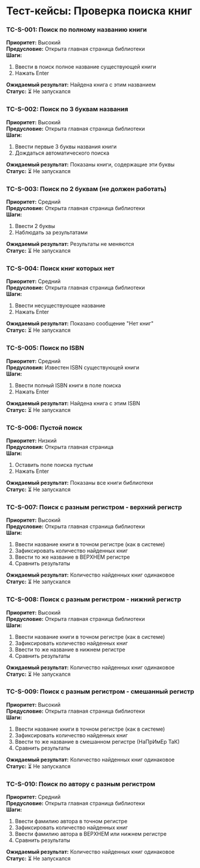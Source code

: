 # Тест-кейсы: Проверка поиска книг

### TC-S-001: Поиск по полному названию книги
**Приоритет:** Высокий  
**Предусловие:** Открыта главная страница библиотеки  
**Шаги:**
1. Ввести в поиск полное название существующей книги
2. Нажать Enter

**Ожидаемый результат:** Найдена книга с этим названием  
**Статус:** ⏳ Не запускался

### TC-S-002: Поиск по 3 буквам названия
**Приоритет:** Высокий  
**Предусловие:** Открыта главная страница библиотеки  
**Шаги:**
1. Ввести первые 3 буквы названия книги
2. Дождаться автоматического поиска

**Ожидаемый результат:** Показаны книги, содержащие эти буквы  
**Статус:** ⏳ Не запускался

### TC-S-003: Поиск по 2 буквам (не должен работать)
**Приоритет:** Средний  
**Предусловие:** Открыта главная страница библиотеки  
**Шаги:**
1. Ввести 2 буквы
2. Наблюдать за результатами

**Ожидаемый результат:** Результаты не меняются  
**Статус:** ⏳ Не запускался

### TC-S-004: Поиск книг которых нет
**Приоритет:** Средний  
**Предусловие:** Открыта главная страница библиотеки  
**Шаги:**
1. Ввести несуществующее название
2. Нажать Enter

**Ожидаемый результат:** Показано сообщение "Нет книг"  
**Статус:** ⏳ Не запускался

### TC-S-005: Поиск по ISBN
**Приоритет:** Средний  
**Предусловия:** Известен ISBN существующей книги  
**Шаги:**
1. Ввести полный ISBN книги в поле поиска
2. Нажать Enter

**Ожидаемый результат:** Найдена книга с этим ISBN  
**Статус:** ⏳ Не запускался

### TC-S-006: Пустой поиск
**Приоритет:** Низкий  
**Предусловия:** Открыта главная страница  
**Шаги:**
1. Оставить поле поиска пустым
2. Нажать Enter

**Ожидаемый результат:** Показаны все книги библиотеки  
**Статус:** ⏳ Не запускался

### TC-S-007: Поиск с разным регистром - верхний регистр
**Приоритет:** Высокий  
**Предусловие:** Открыта главная страница библиотеки  
**Шаги:**
1. Ввести название книги в точном регистре (как в системе)
2. Зафиксировать количество найденных книг
3. Ввести то же название в ВЕРХНЕМ регистре
4. Сравнить результаты

**Ожидаемый результат:** Количество найденных книг одинаковое  
**Статус:** ⏳ Не запускался

### TC-S-008: Поиск с разным регистром - нижний регистр
**Приоритет:** Высокий  
**Предусловие:** Открыта главная страница библиотеки  
**Шаги:**
1. Ввести название книги в точном регистре (как в системе)
2. Зафиксировать количество найденных книг
3. Ввести то же название в нижнем регистре
4. Сравнить результаты

**Ожидаемый результат:** Количество найденных книг одинаковое  
**Статус:** ⏳ Не запускался

### TC-S-009: Поиск с разным регистром - смешанный регистр
**Приоритет:** Высокий  
**Предусловие:** Открыта главная страница библиотеки  
**Шаги:**
1. Ввести название книги в точном регистре (как в системе)
2. Зафиксировать количество найденных книг
3. Ввести то же название в смешанном регистре (НаПрИмЕр ТаК)
4. Сравнить результаты

**Ожидаемый результат:** Количество найденных книг одинаковое  
**Статус:** ⏳ Не запускался

### TC-S-010: Поиск по автору с разным регистром
**Приоритет:** Средний  
**Предусловие:** Открыта главная страница библиотеки  
**Шаги:**
1. Ввести фамилию автора в точном регистре
2. Зафиксировать количество найденных книг
3. Ввести фамилию автора в ВЕРХНЕМ или нижнем регистре
4. Сравнить результаты

**Ожидаемый результат:** Количество найденных книг одинаковое  
**Статус:** ⏳ Не запускался
